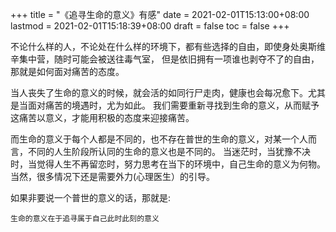 +++
title = "《追寻生命的意义》有感"
date = 2021-02-01T15:13:00+08:00
lastmod = 2021-02-01T15:18:39+08:00
draft = false
toc = false
+++

不论什么样的人，不论处在什么样的环境下，都有些选择的自由，即使身处奥斯维辛集中营，随时可能会被送往毒气室，
但是依旧拥有一项谁也剥夺不了的自由，那就是如何面对痛苦的态度。

<!--more-->

当人丧失了生命的意义的时候，就会活的如同行尸走肉，健康也会每况愈下。尤其是当面对痛苦的境遇时，尤为如此。
我们需要重新寻找到生命的意义，从而赋予这痛苦以意义，才能用积极的态度来迎接痛苦。

而生命的意义于每个人都是不同的，也不存在普世的生命的意义，对某一个人而言，不同的人生阶段所认同的生命的意义也是不同的。
当迷茫时，当犹豫不决时，当觉得人生不再留恋时，努力思考在当下的环境中，自己生命的意义为何物。当然，很多情况下还是需要外力(心理医生）的引导。

如果非要说一个普世的意义的话，那就是:

`生命的意义在于追寻属于自己此时此刻的意义`
